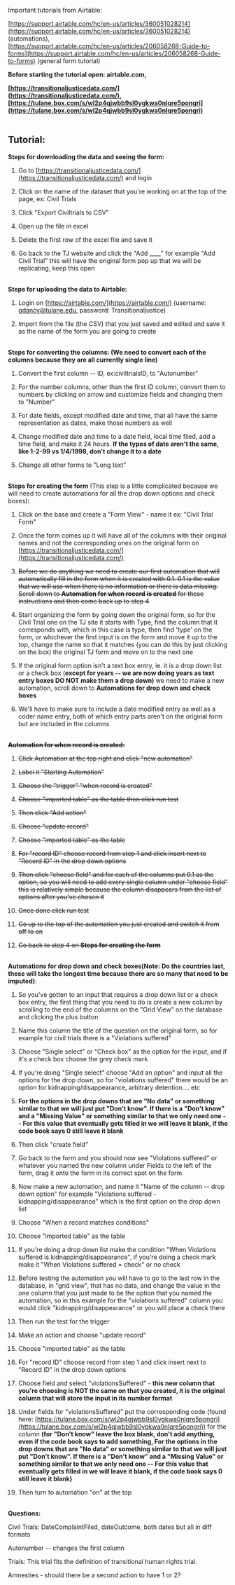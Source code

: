 Important tutorials from Airtable:

[https://support.airtable.com/hc/en-us/articles/360051028214](https://support.airtable.com/hc/en-us/articles/360051028214)
(automations),<br>
[https://support.airtable.com/hc/en-us/articles/206058268-Guide-to-forms](https://support.airtable.com/hc/en-us/articles/206058268-Guide-to-forms)
(general form tutorial)

**Before starting the tutorial open: airtable.com,**

**[https://transitionaljusticedata.com/](https://transitionaljusticedata.com/),
[https://tulane.box.com/s/wl2p4qjwbb9sl0ygkwa0nlqre5pongri](https://tulane.box.com/s/wl2p4qjwbb9sl0ygkwa0nlqre5pongri)**
<br><br>
## **Tutorial:**

**Steps for downloading the data and seeing the form:**

1.  Go to
     [https://transitionaljusticedata.com/](https://transitionaljusticedata.com/)
     and login

2.  Click on the name of the dataset that you're working on at the top
     of the page, ex: Civil Trials

3.  Click "Export Civiltrials to CSV"

4.  Open up the file in excel

5.  Delete the first row of the excel file and save it

6.  Go back to the TJ website and click the "Add \_\_\_\_" for example
     "Add Civil Trial" this will have the original form pop up that we
     will be replicating, keep this open <br><br>

**Steps for uploading the data to Airtable:**

1.  Login on
     [https://airtable.com/](https://airtable.com/)
     (username:
     [gdancy@tulane.edu](mailto:gdancy@tulane.edu),
     password: Transitionaljustice)

2.  Import from the file (the CSV) that you just saved and edited and
     save it as the name of the form you are going to create  <br><br>

**Steps for converting the columns: (We need to convert each of the
columns because they are all currently single line)**

1.  Convert the first column -- ID, ex:civiltrialsID, to "Autonumber"

2.  For the number columns, other than the first ID column, convert them
     to numbers by clicking on arrow and customize fields and changing
     them to "Number"

3.  For date fields, except modified date and time, that all have the
     same representation as dates, make those numbers as well

4.  Change modified date and time to a date field, local time filed, add
     a time field, and make it 24 hours. **If the types of date aren't
     the same, like 1-2-99 vs 1/4/1998, don't change it to a date**

5.  Change all other forms to "Long text" <br><br>

**Steps for creating the form** (This step is a little complicated
because we will need to create automations for all the drop down options
and check boxes)**:**

1.  Click on the base and create a "Form View" - name it ex: "Civil
     Trial Form"

2.  Once the form comes up it will have all of the columns with their
     original names and not the corresponding ones on the original form
     on
     [https://transitionaljusticedata.com/](https://transitionaljusticedata.com/)

3.  ~~Before we do anything we need to create our first automation that
     will automatically fill in the form when it is created with 0.1.
     0.1 is the value that we will use when there is no information or
     there is data missing. Scroll down to **Automation for when record
     is created** for these instructions and then come back up to step
     4~~

4.  Start organizing the form by going down the original form, so for
     the Civil Trial one on the TJ site it starts with Type, find the
     column that it corresponds with, which in this case is type, then
     find 'type' on the form, or whichever the first input is on the
     form and move it up to the top, change the name so that it matches
     (you can do this by just clicking on the box) the original TJ form
     and move on to the next one

5.  If the original form option isn't a text box entry, ie. it is a drop
     down list or a check box (**except for years -- we are now doing
     years as text entry boxes DO NOT make them a drop down)** we need
     to make a new automation, scroll down to **Automations for drop
     down and check boxes**

6.  We'll have to make sure to include a date modified entry as well as
     a coder name entry, both of which entry parts aren't on the
     original form but are included in the columns <br><br>

**~~Automation for when record is created:~~**

1.  ~~Click Automation at the top right and click "new automation"~~

2.  ~~Label it "Starting Automation"~~

3.  ~~Choose the "trigger" "when record is created"~~

4.  ~~Choose "imported table" as the table then click run test~~

5.  ~~Then click "Add action"~~

6.  ~~Choose "update record"~~

7.  ~~Choose "imported table" as the table~~

8.  ~~For "record ID" choose record from step 1 and click insert next to
     "Record ID" in the drop down options~~

9.  ~~Then click "choose field" and for each of the columns put 0.1 as
     the option, so you will need to add every single column under
     "choose field" this is relatively simple because the column
     disappears from the list of options after you've chosen it~~

10. ~~Once done click run test~~

11. ~~Go up to the top of the automation you just created and switch it
     from off to on~~

12. ~~Go back to step 4 on **Steps for creating the form**~~ <br><br>

**Automations for drop down and check boxes(Note: Do the countries last,
these will take the longest time because there are so many that need to
be imputed)**:

1.  So you've gotten to an input that requires a drop down list or a
     check box entry, the first thing that you need to do is create a
     new column by scrolling to the end of the columns on the "Grid
     View" on the database and clicking the plus button

2.  Name this column the title of the question on the original form, so
     for example for civil trials there is a "Violations suffered"

3.  Choose "Single select" or "Check box" as the option for the input,
     and if it's a check box choose the grey check mark

4.  If you're doing "Single select" choose "Add an option" and input all
     the options for the drop down, so for "violations suffered" there
     would be an option for kidnapping/disappearance, arbitrary
     detention\.... etc

5.  **For the options in the drop downs that are "No data" or something
     similar to that we will just put "Don't know". If there is a
     "Don't know" and a "Missing Value" or something similar to that we
     only need one -- For this value that eventually gets filled in we
     will leave it blank, if the code book says 0 still leave it
     blank**

6.  Then click "create field"

7.  Go back to the form and you should now see "Violations suffered" or
     whatever you named the new column under Fields to the left of the
     form, drag it onto the form in its correct spot on the form

8.  Now make a new automation, and name it "Name of the column -- drop
     down option" for example "Violations suffered -
     kidnapping/disappearance" which is the first option on the drop
     down list

9.  Choose "When a record matches conditions"

10. Choose "imported table" as the table

11. If you're doing a drop down list make the condition "When Violations
     suffered is kidnapping/disappearance", if you're doing a check
     mark make it "When Violations suffered = check" or no check

12. Before testing the automation you will have to go to the last row in
     the database, in "grid view", that has no data, and change the
     value in the one column that you just made to be the option that
     you named the automation, so in this example for the "violations
     suffered" column you would click "kidnapping/disappearance" or you
     will place a check there

13. Then run the test for the trigger

14. Make an action and choose "update record"

15. Choose "imported table" as the table

16. For "record ID" choose record from step 1 and click insert next to
     "Record ID" in the drop down options

17. Choose field and select "violationsSuffered" - **this new column
     that you're choosing is NOT the same on that you created, it is
     the original column that will store the input in its number
     format**

18. Under fields for "violationsSuffered" put the corresponding code
     (found here:
     [https://tulane.box.com/s/wl2p4qjwbb9sl0ygkwa0nlqre5pongri](https://tulane.box.com/s/wl2p4qjwbb9sl0ygkwa0nlqre5pongri))
     for the column **(for "Don't know" leave the box blank, don't add
     anything, even if the code book says to add something, For the
     options in the drop downs that are "No data" or something similar
     to that we will just put "Don't know". If there is a "Don't know"
     and a "Missing Value" or something similar to that we only need
     one -- For this value that eventually gets filled in we will leave
     it blank, if the code book says 0 still leave it blank)**

19. Then turn to automation "on" at the top <br><br>

**Questions:**

Civil Trials: DateComplaintFiled, dateOutcome, both dates but all in
diff formats

Autonumber -- changes the first column

Trials: This trial fits the definition of transitional human rights
trial.

Amnesties - should there be a second action to have 1 or 2?
